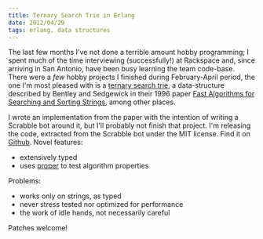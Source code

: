 ```yaml
---
title: Ternary Search Trie in Erlang
date: 2012/04/29
tags: erlang, data structures
---
```


The last few months I've not done a terrible amount hobby programming; I spent
much of the time interviewing (successfully!) at Rackspace and, since arriving
in San Antonio, have been busy learning the team code-base. There were a _few_
hobby projects I finished during February-April period, the one I'm most pleased
with is a [ternary search
trie](http://en.wikipedia.org/wiki/Ternary_search_tree), a data-structure
described by Bentley and Sedgewick in their 1996 paper [Fast Algorithms for
Searching and Sorting
Strings](http://www.cs.tufts.edu/~nr/comp150fp/archive/bob-sedgewick/fast-strings.pdf), among other places.

I wrote an implementation from the paper with the intention of writing a
Scrabble bot around it, but I'll probably not finish that project. I'm releasing
the code, extracted from the Scrabble bot under the MIT license. Find it on
[Github](https://github.com/blt/tst). Novel features:

* extensively typed
* uses [proper](https://github.com/manopapad/proper) to test algorithm properties

Problems:

* works only on strings, as typed
* never stress tested nor optimized for performance
* the work of idle hands, not necessarily careful

Patches welcome!
